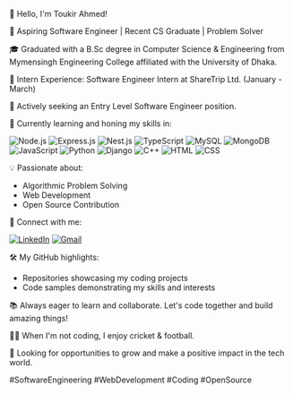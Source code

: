 👋 Hello, I'm Toukir Ahmed!

🚀 Aspiring Software Engineer | Recent CS Graduate | Problem Solver

🎓 Graduated with a B.Sc degree in Computer Science & Engineering from Mymensingh Engineering College affiliated with the University of Dhaka.

🌟 Intern Experience:
   Software Engineer Intern at ShareTrip Ltd. (January - March)

💼 Actively seeking an Entry Level Software Engineer position.

🌱 Currently learning and honing my skills in:

![Node.js](https://img.shields.io/badge/-Node.js-339933?style=for-the-badge&logo=Node.js&logoColor=white)
![Express.js](https://img.shields.io/badge/-Express.js-000000?style=for-the-badge&logo=Express&logoColor=white)
![Nest.js](https://img.shields.io/badge/-Nest.js-E0234E?style=for-the-badge&logo=NestJS&logoColor=white)
![TypeScript](https://img.shields.io/badge/-TypeScript-3178C6?style=for-the-badge&logo=TypeScript&logoColor=white)
![MySQL](https://img.shields.io/badge/-MySQL-4479A1?style=for-the-badge&logo=MySQL&logoColor=white)
![MongoDB](https://img.shields.io/badge/-MongoDB-47A248?style=for-the-badge&logo=MongoDB&logoColor=white)
![JavaScript](https://img.shields.io/badge/-JavaScript-F7DF1E?style=for-the-badge&logo=JavaScript&logoColor=white)
![Python](https://img.shields.io/badge/-Python-3776AB?style=for-the-badge&logo=Python&logoColor=white)
![Django](https://img.shields.io/badge/-Django-092E20?style=for-the-badge&logo=Django&logoColor=white)
![C++](https://img.shields.io/badge/-C++-00599C?style=for-the-badge&logo=C%2B%2B&logoColor=white)
![HTML](https://img.shields.io/badge/-HTML-E34F26?style=for-the-badge&logo=HTML5&logoColor=white)
![CSS](https://img.shields.io/badge/-CSS-1572B6?style=for-the-badge&logo=CSS3&logoColor=white)

💡 Passionate about:

- Algorithmic Problem Solving
- Web Development
- Open Source Contribution

🔗 Connect with me:

[![LinkedIn](https://img.shields.io/badge/-LinkedIn-0077B5?style=for-the-badge&logo=LinkedIn&logoColor=white)](https://www.linkedin.com/in/toukirahmed769/)
[![Gmail](https://img.shields.io/badge/-Gmail-D14836?style=for-the-badge&logo=Gmail&logoColor=white)](mailto:ahmedtoukir99@gmail.com)

🛠️ My GitHub highlights:

- Repositories showcasing my coding projects
- Code samples demonstrating my skills and interests

📚 Always eager to learn and collaborate. Let's code together and build amazing things!

🚴‍♂️ When I'm not coding, I enjoy cricket & football.

📌 Looking for opportunities to grow and make a positive impact in the tech world.

#SoftwareEngineering #WebDevelopment #Coding #OpenSource
